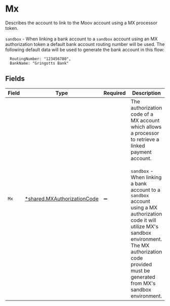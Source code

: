 # Mx

Describes the account to link to the Moov account using a MX processor token. <br><br> `sandbox` - When linking a bank account to a `sandbox` account using an MX authorization token a default bank account routing number will be used. The following default data will be used to generate the bank account in this flow:
```
  RoutingNumber: "123456780",
  BankName: "Gringotts Bank"
```



## Fields

| Field                                                                                                                                                                                                                                                                                                                                     | Type                                                                                                                                                                                                                                                                                                                                      | Required                                                                                                                                                                                                                                                                                                                                  | Description                                                                                                                                                                                                                                                                                                                               |
| ----------------------------------------------------------------------------------------------------------------------------------------------------------------------------------------------------------------------------------------------------------------------------------------------------------------------------------------- | ----------------------------------------------------------------------------------------------------------------------------------------------------------------------------------------------------------------------------------------------------------------------------------------------------------------------------------------- | ----------------------------------------------------------------------------------------------------------------------------------------------------------------------------------------------------------------------------------------------------------------------------------------------------------------------------------------- | ----------------------------------------------------------------------------------------------------------------------------------------------------------------------------------------------------------------------------------------------------------------------------------------------------------------------------------------- |
| `Mx`                                                                                                                                                                                                                                                                                                                                      | [*shared.MXAuthorizationCode](../../models/shared/mxauthorizationcode.md)                                                                                                                                                                                                                                                                 | :heavy_minus_sign:                                                                                                                                                                                                                                                                                                                        | The authorization code of a MX account which allows a processor to retrieve a linked payment account. <br><br> `sandbox` - When linking a bank account to a `sandbox` account using a MX authorization code it will utilize MX's sandbox environment. The MX authorization code provided must be generated from MX's sandbox environment. |